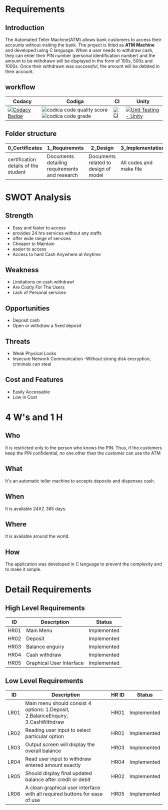 # Requirements

 ## Introduction
 The Automated Teller Machine(ATM) allows bank customers to access their accounts without visiting the bank. The project is titled as **ATM Machine** and developed using C language.
 When a user needs to withdraw cash, they can enter their PIN number (personal identification number) and the amount to be withdrawn will be displayed in the form of 100s, 500s and 1000s. Once their withdrawn was successful, the amount will be debited in their account.
  
## workflow 
| Codacy | Codiga | CI | Unity |
| --- | --- | --- | --- |
|[![Codacy Badge](https://app.codacy.com/project/badge/Grade/73a1f6d231d3409fad8eee32c4d75258)](https://www.codacy.com/gh/RIYA45088/M1_ATM-MACHINE_APPLICATION/dashboard?utm_source=github.com&amp;utm_medium=referral&amp;utm_content=RIYA45088/M1_ATM-MACHINE_APPLICATION&amp;utm_campaign=Badge_Grade)|![codica code quality score](https://api.codiga.io/project/30956/status/svg)![codica code grade](https://api.codiga.io/project/30956/score/svg)|[![CI](https://github.com/RIYA45088/M1_ATM-MACHINE_APPLICATION/actions/workflows/main.yml/badge.svg)](https://github.com/RIYA45088/M1_ATM-MACHINE_APPLICATION/actions/workflows/main.yml)|[![Unit Testing - Unity](https://github.com/RIYA45088/M1_ATM-MACHINE_APPLICATION/actions/workflows/unity.yml/badge.svg)](https://github.com/RIYA45088/M1_ATM-MACHINE_APPLICATION/actions/workflows/unity.yml)|



## Folder structure
| 0_Certificates | 1_Requiremnts | 2_Design | 3_Implementation | 4_TestplanAndOutput | 5_Report | 6_ImagesAndVideos | 7_Others |
| --- | --- | --- | --- | --- | --- | --- | --- |
| certification details of the student | Documents detailing requirements and research | Documents related to design of model | All codes and make file | test plans with requirements | summary of all the folders | screenshots of working project | references and supporting documents |

# SWOT Analysis

## Strength
-   Easy and faster to access 
-   provides 24 hrs services without any staffs
-   offer wide range of services
-   Cheaper to Maintain
-   easier to access
-   Access to hard Cash Anywhere at Anytime
 
 ## Weakness
-   Limitations on cash withdrawl
-   Are Costly For The Users
-   Lack of Personal services

## Opportunities
- Deposit cash
- Open or withdraw a fixed deposit

## Threats
- Weak Physical Locks
- Insecure Network Communication
-Without strong disk encryption, criminals can steal 

## Cost and Features
-   Easily Accessable
-   Low  in Cost


# 4 W's and 1 H

## Who
It is restricted only to the person who knows the PIN. Thus, if the customers keep the PIN confidential, no one other than the customer can use the ATM

## What
It's an automatic teller machine to accepts deposits and dispenses cash.

## When
It is available 24X7, 365 days.

## Where
It is available around the world.

## How
The application was developed in C language to prevent the complexity and to make it simple. 

# Detail Requirements

## High Level Requirements
| ID | Description | Status |
|--|--|--|
| HR01 |Main Menu  | Implemented |
| HR02 | Deposit |Implemented  |
| HR03 | Balance enguiry | Implemented  |
| HR04 | Cash withdraw | Implemented |
| HR05 | Graphical User Interface |Implemented  |


## Low Level Requirements 

| ID | Description | HR ID | Status |
|--|--|--|--|
| LR01 |Main menu should consist 4 options: 1.Deposit, 2.BalanceEnquiry, 3.CashWithdraw  | HR01| Implemented |
| LR02 | Reading user input to select particular option | HR01| Implemented |
 LR03 | Output screen will display the overall balance  | HR03|Implemented  |
| LR04 | Read user input to withdraw entered amount exactly | HR04| Implemented |
| LR05 |Should display final updated balance after credit or debit | HR02| Implemented |
| LR06 |A clean graphical user interface with all required buttons for ease of use  | HR05| Implemented |



